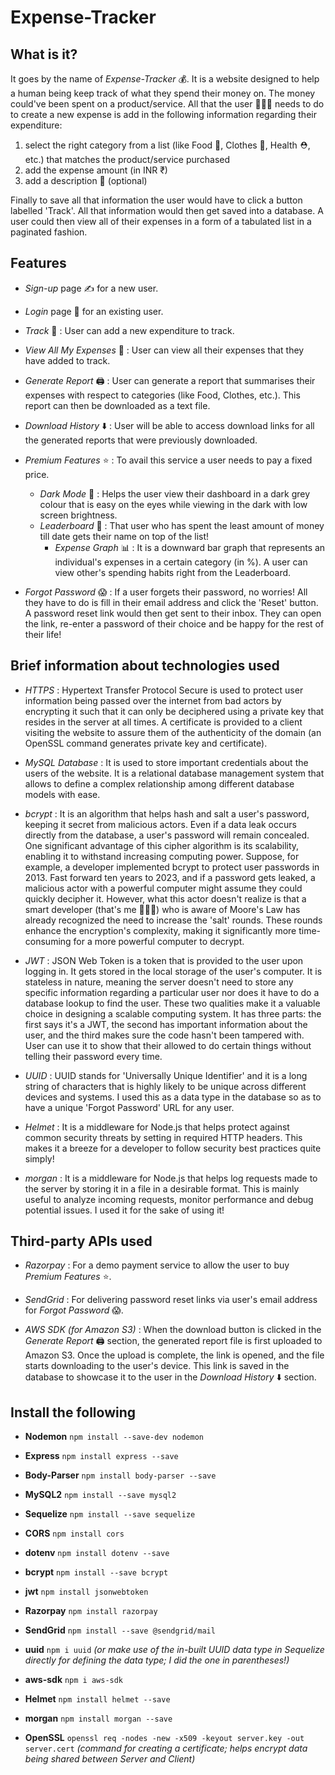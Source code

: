 # Expense-Tracker

## What is it?

It goes by the name of _Expense-Tracker_ 💰. It is a website designed to help a human being keep track of what they spend their money on. The money could've been spent on a product/service. All that the user 👨🏻‍🦱 needs to do to create a new expense is add in the following information regarding their expenditure:

1. select the right category from a list (like Food 🌯, Clothes 👕, Health ⛑️, etc.) that matches the product/service purchased
2. add the expense amount (in INR ₹)
3. add a description 📝 (optional)

Finally to save all that information the user would have to click a button labelled 'Track'. All that information would then get saved into a database. A user could then view all of their expenses in a form of a tabulated list in a paginated fashion.

## Features

- _Sign-up_ page ✍️ for a new user.

- _Login_ page 👋 for an existing user.

- _Track_ 📝 : User can add a new expenditure to track.

- _View All My Expenses_ 👀 : User can view all their expenses that they have added to track.

- _Generate Report_ 🖨️ : User can generate a report that summarises their expenses with respect to categories (like Food, Clothes, etc.). This report can then be downloaded as a text file.

- _Download History_ ⬇️ : User will be able to access download links for all the generated reports that were previously downloaded.

- _Premium Features_ ⭐️ : To avail this service a user needs to pay a fixed price.
  - _Dark Mode_ 🌚 : Helps the user view their dashboard in a dark grey colour that is easy on the eyes while viewing in the dark with low screen brightness.
  - _Leaderboard_ 👑 : That user who has spent the least amount of money till date gets their name on top of the list!
    - _Expense Graph_ 📊 : It is a downward bar graph that represents an individual's expenses in a certain category (in %). A user can view other's spending habits right from the Leaderboard.

- _Forgot Password_ 😱 : If a user forgets their password, no worries! All they have to do is fill in their email address and click the 'Reset' button. A password reset link would then get sent to their inbox. They can open the link, re-enter a password of their choice and be happy for the rest of their life!

## Brief information about technologies used

- _HTTPS_ : Hypertext Transfer Protocol Secure is used to protect user information being passed over the internet from bad actors by encrypting it such that it can only be deciphered using a private key that resides in the server at all times. A certificate is provided to a client visiting the website to assure them of the authenticity of the domain (an OpenSSL command generates private key and certificate).

- _MySQL Database_ : It is used to store important credentials about the users of the website. It is a relational database management system that allows to define a complex relationship among different database models with ease.

- _bcrypt_ : It is an algorithm that helps hash and salt a user's password, keeping it secret from malicious actors. Even if a data leak occurs directly from the database, a user's password will remain concealed. One significant advantage of this cipher algorithm is its scalability, enabling it to withstand increasing computing power. Suppose, for example, a developer implemented bcrypt to protect user passwords in 2013. Fast forward ten years to 2023, and if a password gets leaked, a malicious actor with a powerful computer might assume they could quickly decipher it. However, what this actor doesn't realize is that a smart developer (that's me 👨🏻‍💻) who is aware of Moore's Law has already recognized the need to increase the 'salt' rounds. These rounds enhance the encryption's complexity, making it significantly more time-consuming for a more powerful computer to decrypt.

- _JWT_ : JSON Web Token is a token that is provided to the user upon logging in. It gets stored in the local storage of the user's computer. It is stateless in nature, meaning the server doesn't need to store any specific information regarding a particular user nor does it have to do a database lookup to find the user. These two qualities make it a valuable choice in designing a scalable computing system. It has three parts: the first says it's a JWT, the second has important information about the user, and the third makes sure the code hasn't been tampered with. User can use it to show that their allowed to do certain things without telling their password every time.

- _UUID_ : UUID stands for 'Universally Unique Identifier' and it is a long string of characters that is highly likely to be unique across different devices and systems. I used this as a data type in the database so as to have a unique 'Forgot Password' URL for any user.

- _Helmet_ : It is a middleware for Node.js that helps protect against common security threats by setting in required HTTP headers. This makes it a breeze for a developer to follow security best practices quite simply!

- _morgan_ : It is a middleware for Node.js that helps log requests made to the server by storing it in a file in a desirable format. This is mainly useful to analyze incoming requests, monitor performance and debug potential issues. I used it for the sake of using it!

## Third-party APIs used 

- _Razorpay_ : For a demo payment service to allow the user to buy _Premium Features_ ⭐️.

- _SendGrid_ : For delivering password reset links via user's email address for _Forgot Password_ 😱.

- _AWS SDK (for Amazon S3)_ : When the download button is clicked in the _Generate Report_ 🖨️ section, the generated report file is first uploaded to Amazon S3. Once the upload is complete, the link is opened, and the file starts downloading to the user's device. This link is saved in the database to showcase it to the user in the _Download History_ ⬇️ section.

## Install the following

- **Nodemon** `npm install --save-dev nodemon`

- **Express** `npm install express --save`

- **Body-Parser** `npm install body-parser --save`

- **MySQL2** `npm install --save mysql2`

- **Sequelize** `npm install --save sequelize`

- **CORS** `npm install cors`

- **dotenv** `npm install dotenv --save`

- **bcrypt** `npm install --save bcrypt`

- **jwt** `npm install jsonwebtoken`

- **Razorpay** `npm install razorpay`

- **SendGrid** `npm install --save @sendgrid/mail`

- **uuid** `npm i uuid` *(or make use of the in-built UUID data type in Sequelize directly for defining the data type; I did the one in parentheses!)*

- **aws-sdk** `npm i aws-sdk`

- **Helmet** `npm install helmet --save`

- **morgan** `npm install morgan --save`

- **OpenSSL** `openssl req -nodes -new -x509 -keyout server.key -out server.cert` *(command for creating a certificate; helps encrypt data being shared between Server and Client)*
